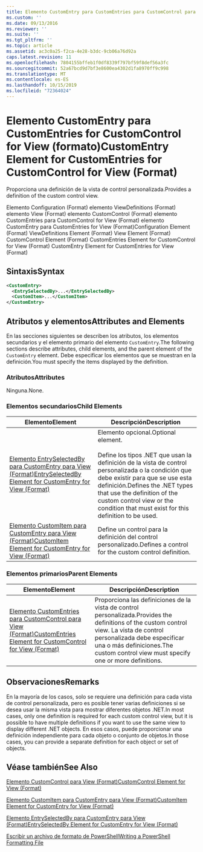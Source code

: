```yaml
---
title: Elemento CustomEntry para CustomEntries para CustomControl para View (Format) | Microsoft Docs
ms.custom: ''
ms.date: 09/13/2016
ms.reviewer: ''
ms.suite: ''
ms.tgt_pltfrm: ''
ms.topic: article
ms.assetid: ac3c0a25-f2ca-4e28-b3dc-9cb06a76d92a
caps.latest.revision: 11
ms.openlocfilehash: 7804155bffeb1f0df8339f797bf59f8def56a3fc
ms.sourcegitcommit: 52a67bcd9d7bf3e8600ea4302d1fa8970ff9c998
ms.translationtype: MT
ms.contentlocale: es-ES
ms.lasthandoff: 10/15/2019
ms.locfileid: "72364024"
---
```

# <a name="customentry-element-for-customentries-for-customcontrol-for-view-format"></a><span data-ttu-id="1ce0a-102">Elemento CustomEntry para CustomEntries for CustomControl for View (formato)</span><span class="sxs-lookup"><span data-stu-id="1ce0a-102">CustomEntry Element for CustomEntries for CustomControl for View (Format)</span></span>

<span data-ttu-id="1ce0a-103">Proporciona una definición de la vista de control personalizada.</span><span class="sxs-lookup"><span data-stu-id="1ce0a-103">Provides a definition of the custom control view.</span></span>

<span data-ttu-id="1ce0a-104">Elemento Configuration (Format) elemento ViewDefinitions (Format) elemento View (Format) elemento CustomControl (Format) elemento CustomEntries para CustomControl for View (Format) elemento CustomEntry para CustomEntries for View (Format)</span><span class="sxs-lookup"><span data-stu-id="1ce0a-104">Configuration Element (Format) ViewDefinitions Element (Format) View Element (Format) CustomControl Element (Format) CustomEntries Element for CustomControl for View (Format) CustomEntry Element for CustomEntries for View (Format)</span></span>

## <a name="syntax"></a><span data-ttu-id="1ce0a-105">Sintaxis</span><span class="sxs-lookup"><span data-stu-id="1ce0a-105">Syntax</span></span>

```xml
<CustomEntry>
  <EntrySelectedBy>...</EntrySelectedBy>
  <CustomItem>...</CustomItem>
</CustomEntry>
```

## <a name="attributes-and-elements"></a><span data-ttu-id="1ce0a-106">Atributos y elementos</span><span class="sxs-lookup"><span data-stu-id="1ce0a-106">Attributes and Elements</span></span>

<span data-ttu-id="1ce0a-107">En las secciones siguientes se describen los atributos, los elementos secundarios y el elemento primario del elemento `CustomEntry`.</span><span class="sxs-lookup"><span data-stu-id="1ce0a-107">The following sections describe attributes, child elements, and the parent element of the `CustomEntry` element.</span></span> <span data-ttu-id="1ce0a-108">Debe especificar los elementos que se muestran en la definición.</span><span class="sxs-lookup"><span data-stu-id="1ce0a-108">You must specify the items displayed by the definition.</span></span>

### <a name="attributes"></a><span data-ttu-id="1ce0a-109">Atributos</span><span class="sxs-lookup"><span data-stu-id="1ce0a-109">Attributes</span></span>

<span data-ttu-id="1ce0a-110">Ninguna.</span><span class="sxs-lookup"><span data-stu-id="1ce0a-110">None.</span></span>

### <a name="child-elements"></a><span data-ttu-id="1ce0a-111">Elementos secundarios</span><span class="sxs-lookup"><span data-stu-id="1ce0a-111">Child Elements</span></span>

|<span data-ttu-id="1ce0a-112">Elemento</span><span class="sxs-lookup"><span data-stu-id="1ce0a-112">Element</span></span>|<span data-ttu-id="1ce0a-113">Descripción</span><span class="sxs-lookup"><span data-stu-id="1ce0a-113">Description</span></span>|
|-------------|-----------------|
|[<span data-ttu-id="1ce0a-114">Elemento EntrySelectedBy para CustomEntry para View (Format)</span><span class="sxs-lookup"><span data-stu-id="1ce0a-114">EntrySelectedBy Element for CustomEntry for View (Format)</span></span>](./entryselectedby-element-for-customentry-for-customcontrol-for-view-format.md)|<span data-ttu-id="1ce0a-115">Elemento opcional.</span><span class="sxs-lookup"><span data-stu-id="1ce0a-115">Optional element.</span></span><br /><br /> <span data-ttu-id="1ce0a-116">Define los tipos .NET que usan la definición de la vista de control personalizada o la condición que debe existir para que se use esta definición.</span><span class="sxs-lookup"><span data-stu-id="1ce0a-116">Defines the .NET types that use the definition of the custom control view or the condition that must exist for this definition to be used.</span></span>|
|[<span data-ttu-id="1ce0a-117">Elemento CustomItem para CustomEntry para View (Format)</span><span class="sxs-lookup"><span data-stu-id="1ce0a-117">CustomItem Element for CustomEntry for View (Format)</span></span>](./customitem-element-for-customentry-for-customcontrol-for-view-format.md)|<span data-ttu-id="1ce0a-118">Define un control para la definición del control personalizado.</span><span class="sxs-lookup"><span data-stu-id="1ce0a-118">Defines a control for the custom control definition.</span></span>|

### <a name="parent-elements"></a><span data-ttu-id="1ce0a-119">Elementos primarios</span><span class="sxs-lookup"><span data-stu-id="1ce0a-119">Parent Elements</span></span>

|<span data-ttu-id="1ce0a-120">Elemento</span><span class="sxs-lookup"><span data-stu-id="1ce0a-120">Element</span></span>|<span data-ttu-id="1ce0a-121">Descripción</span><span class="sxs-lookup"><span data-stu-id="1ce0a-121">Description</span></span>|
|-------------|-----------------|
|[<span data-ttu-id="1ce0a-122">Elemento CustomEntries para CustomControl para View (Format)</span><span class="sxs-lookup"><span data-stu-id="1ce0a-122">CustomEntries Element for CustomControl for View (Format)</span></span>](./customentries-element-for-customcontrol-for-view-format.md)|<span data-ttu-id="1ce0a-123">Proporciona las definiciones de la vista de control personalizada.</span><span class="sxs-lookup"><span data-stu-id="1ce0a-123">Provides the definitions of the custom control view.</span></span> <span data-ttu-id="1ce0a-124">La vista de control personalizada debe especificar una o más definiciones.</span><span class="sxs-lookup"><span data-stu-id="1ce0a-124">The custom control view must specify one or more definitions.</span></span>|

## <a name="remarks"></a><span data-ttu-id="1ce0a-125">Observaciones</span><span class="sxs-lookup"><span data-stu-id="1ce0a-125">Remarks</span></span>

<span data-ttu-id="1ce0a-126">En la mayoría de los casos, solo se requiere una definición para cada vista de control personalizada, pero es posible tener varias definiciones si se desea usar la misma vista para mostrar diferentes objetos .NET.</span><span class="sxs-lookup"><span data-stu-id="1ce0a-126">In most cases, only one definition is required for each custom control view, but it is possible to have multiple definitions if you want to use the same view to display different .NET objects.</span></span> <span data-ttu-id="1ce0a-127">En esos casos, puede proporcionar una definición independiente para cada objeto o conjunto de objetos.</span><span class="sxs-lookup"><span data-stu-id="1ce0a-127">In those cases, you can provide a separate definition for each object or set of objects.</span></span>

## <a name="see-also"></a><span data-ttu-id="1ce0a-128">Véase también</span><span class="sxs-lookup"><span data-stu-id="1ce0a-128">See Also</span></span>

[<span data-ttu-id="1ce0a-129">Elemento CustomControl para View (Format)</span><span class="sxs-lookup"><span data-stu-id="1ce0a-129">CustomControl Element for View (Format)</span></span>](./customcontrol-element-for-view-format.md)

[<span data-ttu-id="1ce0a-130">Elemento CustomItem para CustomEntry para View (Format)</span><span class="sxs-lookup"><span data-stu-id="1ce0a-130">CustomItem Element for CustomEntry for View (Format)</span></span>](./customitem-element-for-customentry-for-customcontrol-for-view-format.md)

[<span data-ttu-id="1ce0a-131">Elemento EntrySelectedBy para CustomEntry para View (Format)</span><span class="sxs-lookup"><span data-stu-id="1ce0a-131">EntrySelectedBy Element for CustomEntry for View (Format)</span></span>](./entryselectedby-element-for-customentry-for-customcontrol-for-view-format.md)

[<span data-ttu-id="1ce0a-132">Escribir un archivo de formato de PowerShell</span><span class="sxs-lookup"><span data-stu-id="1ce0a-132">Writing a PowerShell Formatting File</span></span>](./writing-a-powershell-formatting-file.md)
